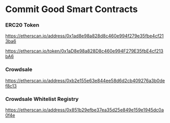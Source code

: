 # Commit Good Smart Contracts

### ERC20 Token

https://etherscan.io/address/0x1ad8e98a828d8c460e994f279e35fbe4cf213ba6

https://etherscan.io/token/0x1aD8e98a828D8c460e994F279E35fbE4cf213bA6

### Crowdsale

https://etherscan.io/address/0xb2e155e63e844ee58d6d2cb409276a3b0def8c13

### Crowdsale Whitelist Registry

https://etherscan.io/address/0x851b29efbe37ea35d25e849e159e1945dc0a0f4e